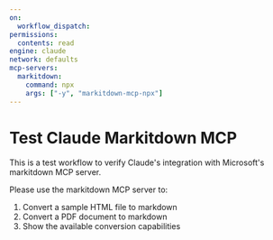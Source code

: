 ```yaml
---
on:
  workflow_dispatch:
permissions:
  contents: read
engine: claude
network: defaults
mcp-servers:
  markitdown:
    command: npx
    args: ["-y", "markitdown-mcp-npx"]
---
```


# Test Claude Markitdown MCP

This is a test workflow to verify Claude's integration with Microsoft's markitdown MCP server.

Please use the markitdown MCP server to:
1. Convert a sample HTML file to markdown
2. Convert a PDF document to markdown
3. Show the available conversion capabilities